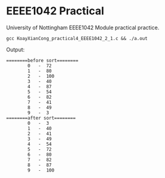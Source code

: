 # EEEE1042 Practical

University of Nottingham EEEE1042 Module practical practice.

```
gcc KoayXianCong_practical4_EEEE1042_2_1.c && ./a.out
```

Output:
```
========before sort========
        0   -  72
        1   -  80
        2   -  100
        3   -  40
        4   -  87
        5   -  54
        6   -  82
        7   -  41
        8   -  49
        9   -  3
========after sort========
        0   -  3
        1   -  40
        2   -  41
        3   -  49
        4   -  54
        5   -  72
        6   -  80
        7   -  82
        8   -  87
        9   -  100
```
